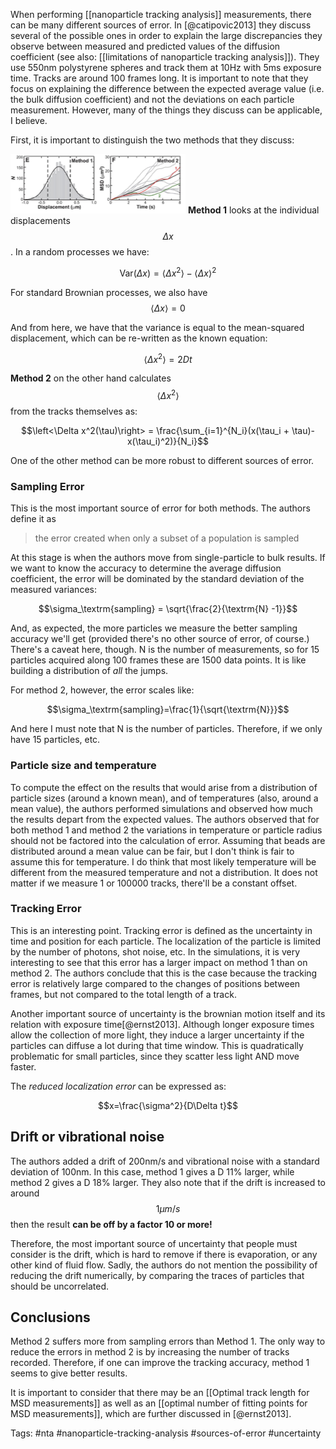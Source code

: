 When performing [[nanoparticle tracking analysis]] measurements, there can be many different sources of error. In [@catipovic2013] they discuss several of the possible ones in order to explain the large discrepancies they observe between measured and predicted values of the diffusion coefficient (see also: [[limitations of nanoparticle tracking analysis]]). They use 550nm polystyrene spheres and track them at 10Hz with 5ms exposure time. Tracks are around 100 frames long. It is important to note that they focus on explaining the difference between the expected average value (i.e. the bulk diffusion coefficient) and not the deviations on each particle measurement. However, many of the things they discuss can be applicable, I believe. 

First, it is important to distinguish the two methods that they discuss: 

![65605452587243908edda178a24cc706.png](images/65605452587243908edda178a24cc706.png)
**Method 1** looks at the individual displacements $$\Delta x$$ . In a random processes we have:

$$\textrm{Var}(\Delta x) = \left< \Delta x^2\right> - \left<\Delta x\right>^2$$

For standard Brownian processes, we also have $$\left<\Delta x\right> = 0$$ 

And from here, we have that the variance is equal to the mean-squared displacement, which can be re-written as the known equation:

$$\left<\Delta x^2\right> = 2Dt$$

**Method 2** on the other hand calculates $$\left<\Delta x^2\right>$$ from the tracks themselves as:

$$\left<\Delta x^2(\tau)\right> = \frac{\sum_{i=1}^{N_i}(x(\tau_i + \tau)-x(\tau_i)^2)}{N_i}$$

One of the other method can be more robust to different sources of error. 

### Sampling Error
This is the most important source of error for both methods. The authors define it as

> the error created when only a subset of a population is sampled

At this stage is when the authors move from single-particle to bulk results. If we want to know the accuracy to determine the average diffusion coefficient, the error will be dominated by the standard deviation of the measured variances:

$$\sigma_\textrm{sampling} = \sqrt{\frac{2}{\textrm{N} -1}}$$

And, as expected, the more particles we measure the better sampling accuracy we'll get (provided there's no other source of error, of course.) There's a caveat here, though. N is the number of measurements, so for 15 particles acquired along 100 frames these are 1500 data points. It is like building a distribution of *all* the jumps. 

For method 2, however, the error scales like:

$$\sigma_\textrm{sampling}=\frac{1}{\sqrt{\textrm{N}}}$$

And here I must note that N is the number of particles. Therefore, if we only have 15 particles, etc. 

### Particle size and temperature
To compute the effect on the results that would arise from a distribution of particle sizes (around a known mean), and of temperatures (also, around a mean value), the authors performed simulations and observed how much the results depart from the expected values. The authors observed that for both method 1 and method 2 the variations in temperature or particle radius should not be factored into the calculation of error. Assuming that beads are distributed around a mean value can be fair, but I don't think is fair to assume this for temperature. I do think that most likely temperature will be different from the measured temperature and not a distribution. It does not matter if we measure 1 or 100000 tracks, there'll be a constant offset. 

### Tracking Error
This is an interesting point. Tracking error is defined as the uncertainty in time and position for each particle. The localization of the particle is limited by the number of photons, shot noise, etc. In the simulations, it is very interesting to see that this error has a larger impact on method 1 than on method 2. The authors conclude that this is the case because the tracking error is relatively large compared to the changes of positions between frames, but not compared to the total length of a track. 

Another important source of uncertainty is the brownian motion itself and its relation with exposure time[@ernst2013]. Although longer exposure times allow the collection of more light, they induce a larger uncertainty if the particles can diffuse a lot during that time window. This is quadratically problematic for small particles, since they scatter less light AND move faster. 

The *reduced localization error* can be expressed as:

$$x=\frac{\sigma^2}{D\Delta t}$$

## Drift or vibrational noise
The authors added a drift of 200nm/s and vibrational noise with a standard deviation of 100nm. In this case, method 1 gives a D 11% larger, while method 2 gives a D 18% larger. They also note that if the drift is increased to around $$1\mu m/s$$ then the result **can be off by a factor 10 or more!** 

Therefore, the most important source of uncertainty that people must consider is the drift, which is hard to remove if there is evaporation, or any other kind of fluid flow. Sadly, the authors do not mention the possibility of reducing the drift numerically, by comparing the traces of particles that should be uncorrelated. 

## Conclusions
Method 2 suffers more from sampling errors than Method 1. The only way to reduce the errors in method 2 is by increasing the number of tracks recorded. Therefore, if one can improve the tracking accuracy, method 1 seems to give better results. 

It is important to consider that there may be an [[Optimal track length for MSD measurements]] as well as an [[optimal number of fitting points for MSD measurements]], which are further discussed in [@ernst2013]. 



Tags: #nta #nanoparticle-tracking-analysis #sources-of-error #uncertainty
